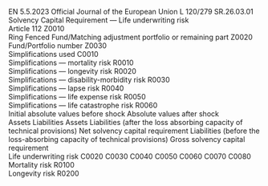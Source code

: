 EN  5.5.2023 Official Journal of the European Union L 120/279
 SR.26.03.01  
Solvency Capital Requirement — Life underwriting risk  
Article 112  Z0010  
Ring Fenced Fund/Matching adjustment portfolio or remaining 
part  Z0020  
Fund/Portfolio number  Z0030  
Simplifications used  C0010  
Simplifications — mortality risk  R0010  
Simplifications — longevity risk  R0020  
Simplifications — disability-morbidity risk  R0030  
Simplifications — lapse risk  R0040  
Simplifications — life expense risk  R0050  
Simplifications — life catastrophe risk  R0060  
Initial absolute values 
before shock  Absolute values after shock  
Assets  Liabilities  Assets  Liabilities (after the 
loss absorbing 
capacity of technical 
provisions)  Net solvency capital 
requirement  Liabilities 
(before the 
loss-absorbing 
capacity of 
technical 
provisions)  Gross 
solvency 
capital 
requirement  
Life underwriting risk  C0020  C0030  C0040  C0050  C0060  C0070  C0080  
Mortality risk  R0100  
Longevity risk  R0200